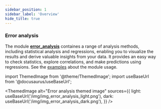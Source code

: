 ```yaml
---
sidebar_position: 1
sidebar_label: 'Overview'
hide_title: true
---
```


### Error analysis

The module [**error_analysis**](../documentation/error_analysis/citros_data.md) containes a range of analysis methods, including statistical analysis and regressions, enabling you to visualize the results and derive valuable insights from your data. It provides an easy way to check statistics, explore correlations, and make predictions using regressions. See the [examples](getting_started_query_data.md) about the module usage.

import ThemedImage from '@theme/ThemedImage';
import useBaseUrl from '@docusaurus/useBaseUrl';

<ThemedImage
  alt="Error analysis themed image"
  sources={{
    light: useBaseUrl('/img/img_error_analysis_light.png'),
    dark: useBaseUrl('/img/img_error_analysis_dark.png'),
  }}
/>